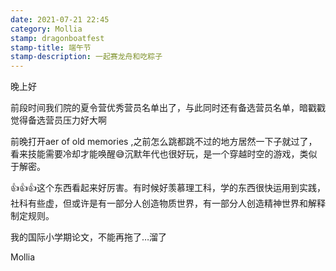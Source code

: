 ```yaml
---
date: 2021-07-21 22:45
category: Mollia
stamp: dragonboatfest
stamp-title: 端午节
stamp-description: 一起赛龙舟和吃粽子
---
```


<p>
晚上好

前段时间我们院的夏令营优秀营员名单出了，与此同时还有备选营员名单，暗戳戳觉得备选营员压力好大啊

前晚打开aer of old memories ,之前怎么跳都跳不过的地方居然一下子就过了，看来技能需要冷却才能唤醒😅沉默年代也很好玩，是一个穿越时空的游戏，类似于解密。

👍👍👍这个东西看起来好厉害。有时候好羡慕理工科，学的东西很快运用到实践，社科有些虚，但或许是有一部分人创造物质世界，有一部分人创造精神世界和解释制定规则。

我的国际小学期论文，不能再拖了…溜了

Mollia
</p>